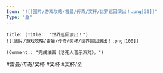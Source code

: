 ```yaml
---
Icon: "![[图片/游戏攻略/雷曼/传奇/奖杯/世界巡回演出！.png|30]]"
Type: "金"
---
```

```ad-common-gold-trophy
title: (Title:: "世界巡回演出！")
![[图片/游戏攻略/雷曼/传奇/奖杯/世界巡回演出！.png|100]]

(Comment:: "完成油画《活死人音乐派对》。")
```

#雷曼/传奇/奖杯 #奖杯 #奖杯/金
